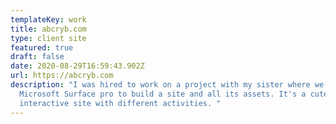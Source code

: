 ```yaml
---
templateKey: work
title: abcryb.com
type: client site
featured: true
draft: false
date: 2020-08-29T16:59:43.902Z
url: https://abcryb.com
description: "I was hired to work on a project with my sister where we used the
  Microsoft Surface pro to build a site and all its assets. It's a cute little
  interactive site with different activities. "
---
```

